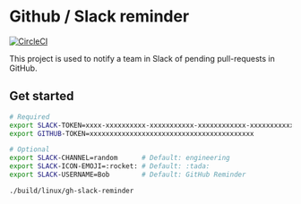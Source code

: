 # Github / Slack reminder

[![CircleCI](https://circleci.com/gh/bureaux-a-partager/gh-slack-reminder/tree/master.svg?style=svg&circle-token=86fdb799067b80015475113b1061810f81bfb33e)](https://circleci.com/gh/bureaux-a-partager/gh-slack-reminder/tree/master)

This project is used to notify a team in Slack of pending pull-requests in GitHub.

## Get started

```bash
# Required
export SLACK-TOKEN=xxxx-xxxxxxxxxx-xxxxxxxxxxx-xxxxxxxxxxxx-xxxxxxxxxxxxxxxxxxxxxxxxxxxxxxxxx
export GITHUB-TOKEN=xxxxxxxxxxxxxxxxxxxxxxxxxxxxxxxxxxxxxxxxx

# Optional
export SLACK-CHANNEL=random      # Default: engineering
export SLACK-ICON-EMOJI=:rocket: # Default: :tada:
export SLACK-USERNAME=Bob        # Default: GitHub Reminder

./build/linux/gh-slack-reminder
```

